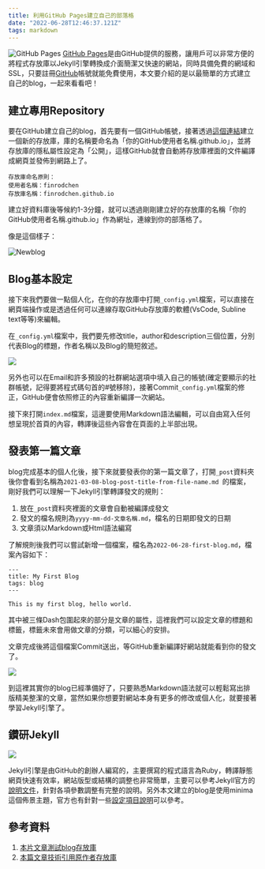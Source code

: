 ```yaml
---
title: 利用GitHub Pages建立自己的部落格
date: "2022-06-28T12:46:37.121Z"
tags: markdown
---
```


![GitHub Pages](https://i.imgur.com/MqTFW1u.png)
[GitHub Pages](https://pages.github.com/)是由GitHub提供的服務，讓用戶可以非常方便的將程式存放庫以Jekyll引擎轉換成介面簡潔又快速的網站，同時具備免費的網域和SSL，只要註冊[GitHub](https://github.com/)帳號就能免費使用，本文要介紹的是以最簡單的方式建立自己的blog，一起來看看吧！

## 建立專用Repository
要在GitHub建立自己的blog，首先要有一個GitHub帳號，接著透過[這個連結](https://github.com/Finrodchen/simple-blog-bootstrap/generate)建立一個新的存放庫，庫的名稱要命名為「你的GitHub使用者名稱.github.io」，並將存放庫的隱私屬性設定為「公開」，這樣GitHub就會自動將存放庫裡面的文件編譯成網頁並發佈到網路上了。

```markdown=
存放庫命名原則：
使用者名稱：finrodchen
存放庫名稱：finrodchen.github.io
```
建立好資料庫後等候約1-3分鐘，就可以透過剛剛建立好的存放庫的名稱「你的GitHub使用者名稱.github.io」作為網址，連線到你的部落格了。

像是這個樣子：

![Newblog](https://i.imgur.com/ACGpStK.png)



## Blog基本設定
接下來我們要做一點個人化，在你的存放庫中打開`_config.yml`檔案，可以直接在網頁端操作或是透過任何可以連線存取GitHub存放庫的軟體(VsCode, Subline text等等)來編輯。

在`_config.yml`檔案中，我們要先修改title，author和description三個位置，分別代表Blog的標題，作者名稱以及Blog的簡短敘述。

![](https://i.imgur.com/m6aWuuf.png)

另外也可以在Email和許多預設的社群網站選項中填入自己的帳號(確定要顯示的社群帳號，記得要將程式碼句首的#號移除)，接著Commit`_config.yml`檔案的修正，GitHub便會依照修正的內容重新編譯一次網站。

接下來打開`index.md`檔案，這邊要使用Markdown語法編輯，可以自由寫入任何想呈現於首頁的內容，轉譯後這些內容會在頁面的上半部出現。

## 發表第一篇文章
blog完成基本的個人化後，接下來就要發表你的第一篇文章了，打開`_post`資料夾後你會看到名稱為`2021-03-08-blog-post-title-from-file-name.md
`的檔案，剛好我們可以理解一下Jekyll引擎轉譯發文的規則：

1. 放在`_post`資料夾裡面的文章會自動被編譯成發文
2. 發文的檔名規則為`yyyy-mm-dd-文章名稱.md`，檔名的日期即發文的日期
3. 文章須以Markdown或Html語法編寫

了解規則後我們可以嘗試新增一個檔案，檔名為`2022-06-28-first-blog.md`，檔案內容如下：

```markdown=
---
title: My First Blog
tags: blog
---

This is my first blog, hello world.
```

其中被三條Dash包圍起來的部分是文章的屬性，這裡我們可以設定文章的標題和標籤，標籤未來會用做文章的分類，可以細心的安排。

文章完成後將這個檔案Commit送出，等GitHub重新編譯好網站就能看到你的發文了。

![](https://i.imgur.com/Nj5AEl8.png)

到這裡其實你的blog已經準備好了，只要熟悉Markdown語法就可以輕鬆寫出排版精美整潔的文章，當然如果你想要對網站本身有更多的修改或個人化，就要接著學習Jekyll引擎了。

## 鑽研Jekyll

![](https://i.imgur.com/J4qpcSF.png)

Jekyll引擎是由GitHub的創辦人編寫的，主要撰寫的程式語言為Ruby，轉譯靜態網頁快速有效率，網站版型或結構的調整也非常簡單，主要可以參考Jekyll官方的[說明文件](https://jekyllrb.com/docs/)，針對各項參數調整有完整的說明。另外本文建立的blog是使用minima這個佈景主題，官方也有針對一些[設定項目說明](https://github.com/jekyll/minima/blob/v2.5.0/README.md)可以參考。

## 參考資料

1. [本片文章測試blog存放庫](https://github.com/Finrodchen/testblog)
2. [本篇文章技術引用原作者存放庫](https://github.com/chadbaldwin/simple-blog-bootstrap)
